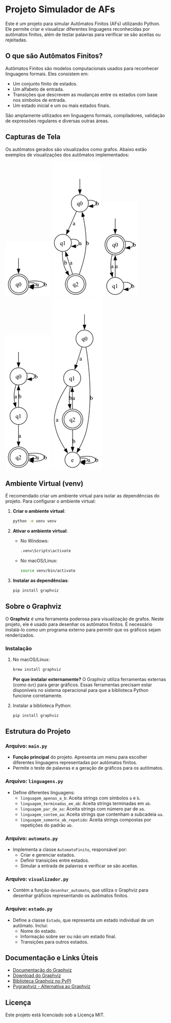 # Projeto Simulador de AFs

Este é um projeto para simular Autômatos Finitos (AFs) utilizando Python. Ele permite criar e visualizar diferentes linguagens reconhecidas por autômatos finitos, além de testar palavras para verificar se são aceitas ou rejeitadas.

## O que são Autômatos Finitos?

Autômatos Finitos são modelos computacionais usados para reconhecer linguagens formais. Eles consistem em:
- Um conjunto finito de estados.
- Um alfabeto de entrada.
- Transições que descrevem as mudanças entre os estados com base nos símbolos de entrada.
- Um estado inicial e um ou mais estados finais.

São amplamente utilizados em linguagens formais, compiladores, validação de expressões regulares e diversas outras áreas.

## Capturas de Tela

Os autômatos gerados são visualizados como grafos. Abaixo estão exemplos de visualizações dos autômatos implementados:

![Automato 1 - Linguagem que aceita apenas strings compostas pelos símbolos 'a' e 'b'](AFs/automato_1.png) ![Automato 2 - Linguagem que aceita apenas strings terminadas em 'ab'](AFs/automato_2.png) ![Automato 3 - Linguagem que aceita strings com um número par de 'a's](AFs/automato_3.png) ![Automato 4 - Linguagem que aceita strings contendo 'aa' como subcadeia](AFs/automato_4.png) ![Automato 5 - Linguagem que aceita apenas padrões 'ab' repetidos (com estado de erro)](AFs/automato_5.png)

## Ambiente Virtual (venv)

É recomendado criar um ambiente virtual para isolar as dependências do projeto. Para configurar o ambiente virtual:

1. **Criar o ambiente virtual**:
   ```bash
   python -m venv venv
   ```

2. **Ativar o ambiente virtual**:
   - No Windows:
     ```bash
     .venv\Scripts\activate
     ```
   - No macOS/Linux:
     ```bash
     source venv/bin/activate
     ```

3. **Instalar as dependências**:
   ```bash
   pip install graphviz
   ```

## Sobre o Graphviz

O **Graphviz** é uma ferramenta poderosa para visualização de grafos. Neste projeto, ele é usado para desenhar os autômatos finitos. É necessário instalá-lo como um programa externo para permitir que os gráficos sejam renderizados.

### Instalação
1. No macOS/Linux:
   ```bash
   brew install graphviz
   ```
   **Por que instalar externamente?**
   O Graphviz utiliza ferramentas externas (como `dot`) para gerar gráficos. Essas ferramentas precisam estar disponíveis no sistema operacional para que a biblioteca Python funcione corretamente.

2. Instalar a biblioteca Python:
   ```bash
   pip install graphviz
   ```

## Estrutura do Projeto

### Arquivo: `main.py`
- **Função principal** do projeto. Apresenta um menu para escolher diferentes linguagens representadas por autômatos finitos.
- Permite o teste de palavras e a geração de gráficos para os autômatos.

### Arquivo: `linguagens.py`
- Define diferentes linguagens:
  - `linguagem_apenas_a_b`: Aceita strings com símbolos `a` e `b`.
  - `linguagem_terminadas_em_ab`: Aceita strings terminadas em `ab`.
  - `linguagem_par_de_as`: Aceita strings com número par de `a`s.
  - `linguagem_contem_aa`: Aceita strings que contenham a subcadeia `aa`.
  - `linguagem_somente_ab_repetido`: Aceita strings compostas por repetições do padrão `ab`.

### Arquivo: `automato.py`
- Implementa a classe `AutomatoFinito`, responsável por:
  - Criar e gerenciar estados.
  - Definir transições entre estados.
  - Simular a entrada de palavras e verificar se são aceitas.

### Arquivo: `visualizador.py`
- Contém a função `desenhar_automato`, que utiliza o Graphviz para desenhar gráficos representando os autômatos finitos.

### Arquivo: `estado.py`
- Define a classe `Estado`, que representa um estado individual de um autômato. Inclui:
  - Nome do estado.
  - Informação sobre ser ou não um estado final.
  - Transições para outros estados.

## Documentação e Links Úteis

- [Documentação do Graphviz](https://graphviz.org/documentation/)
- [Download do Graphviz](https://graphviz.org/download/)
- [Biblioteca Graphviz no PyPI](https://pypi.org/project/graphviz/)
- [Pygraphviz - Alternativa ao Graphviz](https://pygraphviz.github.io/documentation/stable/install.html)

## Licença

Este projeto está licenciado sob a Licença MIT.
